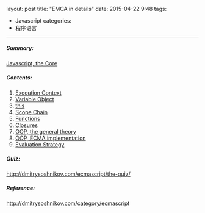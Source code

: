 layout: post
title: "EMCA in details"
date: 2015-04-22 9:48
tags:
- Javascript
categories:
- 程序语言

---

##### Summary:

[Javascript, the Core](http://dmitrysoshnikov.com/ecmascript/javascript-the-core/)

##### Contents:

1. [Execution Context](http://dmitrysoshnikov.com/ecmascript/chapter-1-execution-contexts/)
2. [Variable Object](http://dmitrysoshnikov.com/ecmascript/chapter-2-variable-object/)
3. [this](http://dmitrysoshnikov.com/ecmascript/chapter-3-this/)
4. [Scope Chain](http://dmitrysoshnikov.com/ecmascript/chapter-4-scope-chain/)
5. [Functions](http://dmitrysoshnikov.com/ecmascript/chapter-5-functions/)
6. [Closures](http://dmitrysoshnikov.com/ecmascript/chapter-6-closures/)
7. [OOP, the general theory](http://dmitrysoshnikov.com/ecmascript/chapter-7-1-oop-general-theory/)
8. [OOP, ECMA implementation](http://dmitrysoshnikov.com/ecmascript/chapter-7-2-oop-ecmascript-implementation/)
9. [Evaluation Strategy](http://dmitrysoshnikov.com/ecmascript/chapter-8-evaluation-strategy/)

##### Quiz:

<http://dmitrysoshnikov.com/ecmascript/the-quiz/>

##### Reference:

<http://dmitrysoshnikov.com/category/ecmascript>
